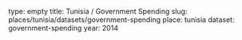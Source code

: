 type: empty
title: Tunisia / Government Spending
slug: places/tunisia/datasets/government-spending
place: tunisia
dataset: government-spending
year: 2014
